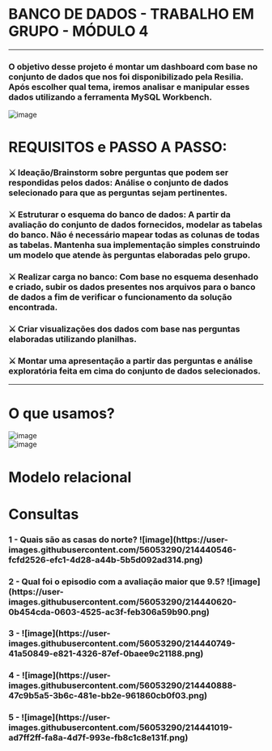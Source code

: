 # BANCO DE DADOS - TRABALHO EM GRUPO - MÓDULO 4
<hr>
<h3>O objetivo desse projeto é montar um dashboard com base no conjunto de dados que nos foi disponibilizado pela Resilia. Após escolher qual tema, iremos analisar e manipular esses dados utilizando a ferramenta MySQL Workbench.</h3>


![image](https://user-images.githubusercontent.com/56053290/214435493-51f54bef-c818-4508-a72e-7f87470e95bd.png)


<h1>REQUISITOS e PASSO A PASSO:</h1>

 <h3>⚔️ Ideação/Brainstorm sobre perguntas que podem ser respondidas pelos dados: Análise o conjunto de dados selecionado para que as perguntas sejam pertinentes.
 
 <h3>⚔️ Estruturar o esquema do banco de dados: A partir da avaliação do conjunto de dados fornecidos, modelar as tabelas do banco. Não é necessário mapear todas as colunas de todas  as tabelas. Mantenha sua implementação simples construindo um modelo que atende às perguntas elaboradas pelo grupo.
 
 <h3>⚔️ Realizar carga no banco: Com base no esquema desenhado e criado, subir os dados presentes nos arquivos para o banco de dados a fim de verificar o funcionamento da solução encontrada.
 
 <h3>⚔️ Criar visualizações dos dados com base nas perguntas elaboradas utilizando planilhas.
 
 <h3>⚔️ Montar uma apresentação a partir das perguntas e análise exploratória feita em cima do conjunto de dados selecionados.
  
<hr>
  
  <h1>O que usamos?</h1>

  ![image](https://user-images.githubusercontent.com/56053290/214438247-3c09ed5a-d230-450a-85ca-9876240495db.png)<br> 
  ![image](https://user-images.githubusercontent.com/56053290/214438556-0c655f26-1dd7-4e3b-9251-3dca0f564691.png)

  
  
  <h1>Modelo relacional</h1>
  
  
  
  
  <h1>Consultas</h1>
  
  <h3>1 - Quais são as casas do norte?
  ![image](https://user-images.githubusercontent.com/56053290/214440546-fcfd2526-efc1-4d28-a44b-5b5d092ad314.png)

  <h3>2 - Qual foi o episodio com a avaliação maior que 9.5?
  ![image](https://user-images.githubusercontent.com/56053290/214440620-0b454cda-0603-4525-ac3f-feb306a59b90.png)

  
  <h3>3 -
  ![image](https://user-images.githubusercontent.com/56053290/214440749-41a50849-e821-4326-87ef-0baee9c21188.png)

  
  <h3>4 -
  ![image](https://user-images.githubusercontent.com/56053290/214440888-47c9b5a5-3b6c-481e-bb2e-961860cb0f03.png)

  
  <h3>5 -
  ![image](https://user-images.githubusercontent.com/56053290/214441019-ad7ff2ff-fa8a-4d7f-993e-fb8c1c8e131f.png)

  
